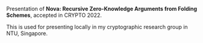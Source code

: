 Presentation of **Nova: Recursive Zero-Knowledge Arguments from Folding Schemes**, accepted in CRYPTO 2022.

This is used for presenting locally in my cryptographic research group in NTU, Singapore.
